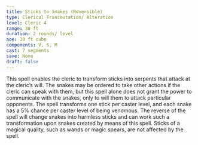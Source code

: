 ```yaml
---
title: Sticks to Snakes (Reversible)
type: Clerical Transmutation/ Alteration
level: Cleric 4
range: 30 ft
duration: 2 rounds/ level
aoe: 10 ft cube
components: V, S, M
cast: 7 segments
save: None
draft: false
---
```


This spell enables the cleric to transform sticks into serpents that attack at the cleric’s will. The snakes may be ordered to take other actions if the cleric can speak with them, but this spell alone does not grant the power to communicate with the snakes, only to will them to attack particular opponents. The spell transforms one stick per caster level, and each snake has a 5% chance per caster level of being venomous. The reverse of the spell will change snakes into harmless sticks and can work such a transformation upon snakes created by means of this spell. Sticks of a magical quality, such as wands or magic spears, are not affected by the spell.
